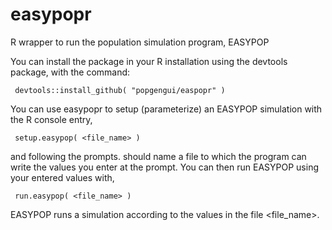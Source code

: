 # easypopr
R wrapper to run the population simulation program, EASYPOP

You can install the package in your R installation using the devtools package, with the command: 

     devtools::install_github( "popgengui/easpopr" )


You can use easypopr to setup (parameterize) an EASYPOP simulation with the R console entry,
     
     setup.easypop( <file_name> )

and following the prompts.  <filename> should name a file to which the program can write the values you enter at the prompt.   You can then run EASYPOP using your entered values with, 

     run.easypop( <file_name> )

EASYPOP runs a simulation according to the values in the file <file_name>.


